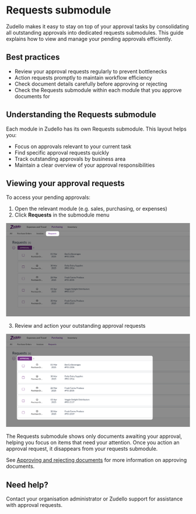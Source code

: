 # Requests submodule

Zudello makes it easy to stay on top of your approval tasks by consolidating all outstanding approvals into dedicated requests submodules. This guide explains how to view and manage your pending approvals efficiently.

## Best practices

- Review your approval requests regularly to prevent bottlenecks
- Action requests promptly to maintain workflow efficiency
- Check document details carefully before approving or rejecting
- Check the Requests submodule within each module that you approve documents for

## Understanding the Requests submodule

Each module in Zudello has its own Requests submodule. This layout helps you:

- Focus on approvals relevant to your current task
- Find specific approval requests quickly
- Track outstanding approvals by business area
- Maintain a clear overview of your approval responsibilities

## Viewing your approval requests

To access your pending approvals:

1. Open the relevant module (e.g. sales, purchasing, or expenses)
2. Click **Requests** in the submodule menu

![](../images/CleanShot%202025-04-15%20at%2019.21.36.png)
   
3. Review and action your outstanding approval requests

![](../images/CleanShot%202025-04-15%20at%2019.21.36%201.png)

The Requests submodule shows only documents awaiting your approval, helping you focus on items that need your attention. Once you action an approval request, it disappears from your requests submodule.

See [Approving and rejecting documents](approving-and-rejecting-documents.md) for more information on approving documents.

## Need help?

Contact your organisation administrator or Zudello support for assistance with approval requests.